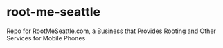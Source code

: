 # root-me-seattle
Repo for RootMeSeattle.com, a Business that Provides Rooting and Other Services for Mobile Phones
